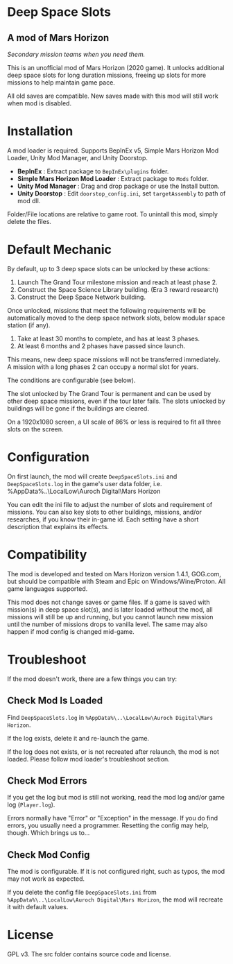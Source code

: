 # ﻿Deep Space Slots #
## A mod of Mars Horizon ##

*Secondary mission teams when you need them.*

This is an unofficial mod of Mars Horizon (2020 game).
It unlocks additional deep space slots for long duration missions, freeing up slots for more missions to help maintain game pace.

All old saves are compatible.
New saves made with this mod will still work when mod is disabled.


# Installation #

A mod loader is required.
Supports BepInEx v5, Simple Mars Horizon Mod Loader, Unity Mod Manager, and Unity Doorstop.

* **BepInEx** : Extract package to `BepInEx\plugins` folder.
* **Simple Mars Horizon Mod Loader** : Extract package to `Mods` folder.
* **Unity Mod Manager** : Drag and drop package or use the Install button.
* **Unity Doorstop** : Edit `doorstop_config.ini`, set `targetAssembly` to path of mod dll.

Folder/File locations are relative to game root.
To unintall this mod, simply delete the files.


# Default Mechanic #

By default, up to 3 deep space slots can be unlocked by these actions:

1. Launch The Grand Tour milestone mission and reach at least phase 2.
2. Construct the Space Science Library building. (Era 3 reward research)
3. Construct the Deep Space Network building.

Once unlocked, missions that meet the following requirements will be automatically
moved to the deep space network slots, below modular space station (if any).

1. Take at least 30 months to complete, and has at least 3 phases.
2. At least 6 months and 2 phases have passed since launch.

This means, new deep space missions will not be transferred immediately.
A mission with a long phases 2 can occupy a normal slot for years.

The conditions are configurable (see below).

The slot unlocked by The Grand Tour is permanent and can be used by other deep space missions, even if the tour later fails.
The slots unlocked by buildings will be gone if the buildings are cleared.

On a 1920x1080 screen, a UI scale of 86% or less is required to fit all three slots on the screen.


# Configuration #

On first launch, the mod will create `DeepSpaceSlots.ini` and `DeepSpaceSlots.log` in the game's user data folder,
i.e. %AppData%\..\LocalLow\Auroch Digital\Mars Horizon

You can edit the ini file to adjust the number of slots and requirement of missions.
You can also key slots to other buildings, missions, and/or researches, if you know their in-game id.
Each setting have a short description that explains its effects.


# Compatibility #

The mod is developed and tested on Mars Horizon version 1.4.1, GOG.com,
but should be compatible with Steam and Epic on Windows/Wine/Proton.
All game languages supported.

This mod does not change saves or game files.
If a game is saved with mission(s) in deep space slot(s), and is later loaded without the mod,
all missions will still be up and running, but you cannot launch new mission until the number
of missions drops to vanilla level.  The same may also happen if mod config is changed mid-game.


# Troubleshoot #

If the mod doesn't work, there are a few things you can try:

## Check Mod Is Loaded

Find `DeepSpaceSlots.log` in `%AppData%\..\LocalLow\Auroch Digital\Mars Horizon`.

If the log exists, delete it and re-launch the game.

If the log does not exists, or is not recreated after relaunch, the mod is not loaded.
Please follow mod loader's troubleshoot section.

## Check Mod Errors

If you get the log but mod is still not working, read the mod log and/or game log (`Player.log`).

Errors normally have "Error" or "Exception" in the message.
If you do find errors, you usually need a programmer.
Resetting the config may help, though.  Which brings us to...

## Check Mod Config

The mod is configurable.  If it is not configured right, such as typos, the mod may not work as expected.

If you delete the config file `DeepSpaceSlots.ini` from `%AppData%\..\LocalLow\Auroch Digital\Mars Horizon`,
the mod will recreate it with default values.


# License #

GPL v3.  The src folder contains source code and license.